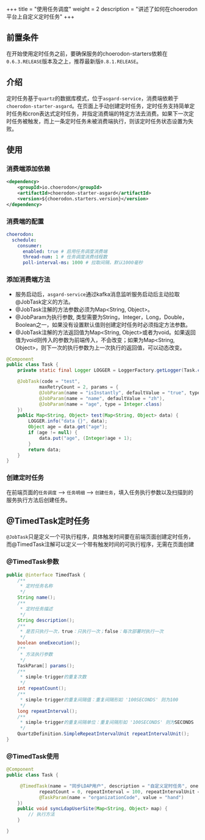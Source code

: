 +++
title = "使用任务调度"
weight = 2
description = "讲述了如何在choerodon平台上自定义定时任务"
+++

## 前置条件

在开始使用定时任务之前，要确保服务的choerodon-starters依赖在`0.6.3.RELEASE`版本及之上，推荐最新版`0.8.1.RELEASE`。

## 介绍

定时任务基于`quartz`的数据库模式，位于`asgard-service`，消费端依赖于`choerodon-starter-asgard`。在页面上手动创建定时任务，定时任务支持简单定时任务和cron表达式定时任务，并指定消费端的特定方法去消费。如果下一次定时任务被触发，而上一条定时任务未被消费端执行，则该定时任务状态设置为失败。

## 使用

### 消费端添加依赖

```xml
<dependency>
    <groupId>io.choerodon</groupId>
    <artifactId>choerodon-starter-asgard</artifactId>
    <version>${choerodon.starters.version}</version>
</dependency>
```

### 消费端的配置

```yaml
choerodon:
  schedule:
    consumer:
      enabled: true # 启用任务调度消费端
      thread-num: 1 # 任务调度消费线程数
      poll-interval-ms: 1000 # 拉取间隔，默认1000毫秒
```

### 添加消费端方法

- 服务启动后，`asgard-service`通过kafka消息监听服务启动后主动拉取@JobTask定义的方法。
- @JobTask注解的方法参数必须为Map<String, Object>。
- @JobParam为执行参数, 类型需要为String，Integer，Long，Double，Boolean之一，如果没有设置默认值则创建定时任务时必须指定方法参数。
- @JobTask注解的方法返回值为Map<String, Object>或者为void。如果返回值为void则传入的参数为前端传入，不会改变；如果为Map<String, Object>，则下一次的执行参数为上一次执行的返回值，可以动态改变。
    
```java
@Component
public class Task {
    private static final Logger LOGGER = LoggerFactory.getLogger(Task.class);

    @JobTask(code = "test",
            maxRetryCount = 2, params = {
            @JobParam(name = "isInstantly", defaultValue = "true", type = Boolean.class),
            @JobParam(name = "name", defaultValue = "zh"),
            @JobParam(name = "age", type = Integer.class)
    })
    public Map<String, Object> test(Map<String, Object> data) {
        LOGGER.info("data {}", data);
        Object age = data.get("age");
        if (age != null) {
            data.put("age", (Integer)age + 1);
        }
        return data;
    }
}
```

### 创建定时任务
在前端页面的`任务调度` --> `任务明细` --> `创建任务`，填入任务执行参数以及扫描到的服务执行方法后创建任务。

## @TimedTask定时任务
`@JobTask`只是定义一个可执行程序，具体触发时间要在前端页面创建定时任务，而@TimedTask注解可以定义一个带有触发时间的可执行程序，无需在页面创建

### @TimedTask参数
```java
public @interface TimedTask {
    /**
     * 定时任务名称
     */
    String name();
    /**
     * 定时任务描述
     */
    String description();
    /**
     * 是否只执行一次，true：只执行一次；false：每次部署时执行一次
     */
    boolean oneExecution();
    /**
     * 方法执行参数
     */
    TaskParam[] params();
    /**
     * simple-trigger的重复次数
     */
    int repeatCount();
    /**
     * simple-trigger的重复间隔值：重复间隔形如 '100SECONDS' 则为100
     */
    long repeatInterval();
    /**
     * simple-trigger的重复间隔单位：重复间隔形如 '100SECONDS' 则为SECONDS
     */
    QuartzDefinition.SimpleRepeatIntervalUnit repeatIntervalUnit();
}

```
### @TimedTask使用
```java
@Component
public class Task {

     @TimedTask(name = "同步LDAP用户", description = "自定义定时任务", oneExecution = true,
            repeatCount = 0, repeatInterval = 100, repeatIntervalUnit = QuartzDefinition.SimpleRepeatIntervalUnit.HOURS, params = {
            @TaskParam(name = "organizationCode", value = "hand")
    })
    public void syncLdapUserSite(Map<String, Object> map) {
        // 执行方法
    }

}
```